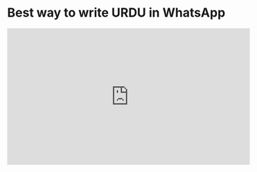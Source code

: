 # Best way to write URDU in WhatsApp

<div class="yt-video">
<iframe width="560" height="315" src="https://www.youtube.com/embed/rEkPltqJVmc?si=8FcFJ6umcdSzASTu" title="YouTube video player" frameborder="0" allow="accelerometer; autoplay; clipboard-write; encrypted-media; gyroscope; picture-in-picture; web-share" referrerpolicy="strict-origin-when-cross-origin" allowfullscreen></iframe>
</div>
